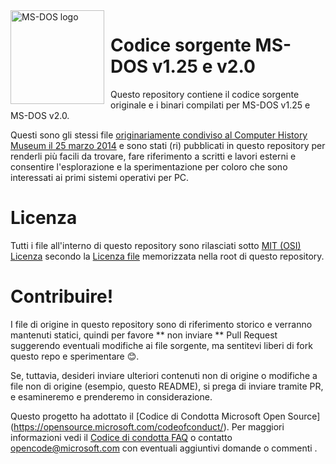 <img width="150" height="150" align="left" style="float: left; margin: 0 10px 0 0;" alt="MS-DOS logo" src="https://github.com/Microsoft/MS-DOS/blob/master/msdos-logo.png">   

# Codice sorgente MS-DOS v1.25 e v2.0
Questo repository contiene il codice sorgente originale e i binari compilati per MS-DOS v1.25 e MS-DOS v2.0.

Questi sono gli stessi file [originariamente condiviso al Computer History Museum il 25 marzo 2014]( http://www.computerhistory.org/atchm/microsoft-ms-dos-early-source-code/) e sono stati (ri) pubblicati in questo repository per renderli più facili da trovare, fare riferimento a scritti e lavori esterni e consentire l'esplorazione e la sperimentazione per coloro che sono interessati ai primi sistemi operativi per PC.
# Licenza
Tutti i file all'interno di questo repository sono rilasciati sotto [MIT (OSI) Licenza]( https://en.wikipedia.org/wiki/MIT_License) secondo la [Licenza file](https://github.com/Microsoft/MS-DOS/blob/master/LICENSE.md) memorizzata nella root di questo repository.

# Contribuire!
I file di origine in questo repository sono di riferimento storico e verranno mantenuti statici, quindi per favore ** non inviare ** Pull Request suggerendo eventuali modifiche ai file sorgente, ma sentitevi liberi di fork questo repo e sperimentare 😊.  

Se, tuttavia, desideri inviare ulteriori contenuti non di origine o modifiche a file non di origine (esempio, questo README), si prega di inviare tramite PR, e esamineremo e prenderemo in considerazione.

Questo progetto ha adottato il [Codice di Condotta Microsoft Open Source] (https://opensource.microsoft.com/codeofconduct/).  Per maggiori informazioni vedi il [Codice di condotta FAQ](https://opensource.microsoft.com/codeofconduct/faq/) o contatto [opencode@microsoft.com](mailto:opencode@microsoft.com) con eventuali aggiuntivi domande o commenti .